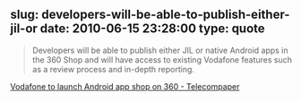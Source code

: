 slug: developers-will-be-able-to-publish-either-jil-or
date: 2010-06-15 23:28:00
type: quote
---

> Developers will be able to publish either JIL or native Android apps in the 360 Shop and will have access to existing Vodafone features such as a review process and in-depth reporting.

[Vodafone to launch Android app shop on 360 - Telecompaper](http://www.telecompaper.com/news/article.aspx?cid=740364)
